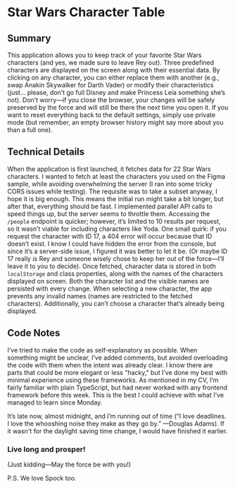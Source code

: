 # Star Wars Character Table

## Summary

This application allows you to keep track of your favorite Star Wars characters (and yes, we made sure to leave Rey
out). Three predefined characters are displayed on the screen along with their essential data. By clicking on any
character, you can either replace them with another (e.g., swap Anakin Skywalker for Darth Vader) or modify their
characteristics (just... please, don’t go full Disney and make Princess Leia something she’s not).
Don’t worry—if you close the browser, your changes will be safely preserved by the force and will still be there the
next time you open it. If you want to reset everything back to the default settings, simply use private mode (but
remember, an empty browser history might say more about you than a full one).

## Technical Details

When the application is first launched, it fetches data for 22 Star Wars characters. I wanted to fetch at least the
characters you used on the Figma sample, while avoiding overwhelming the server (I ran into some tricky CORS issues
while testing). The requisite was to take a subset anyway, I hope it is big enough. This means the initial run might
take a bit longer, but after that, everything should be fast. I implemented parallel API calls to speed things up, but
the server seems to throttle them. Accessing the `/people` endpoint is quicker; however, it’s limited to 10 results per
request, so it wasn’t viable for including characters like Yoda.
One small quirk: if you request the character with ID 17, a 404 error will occur because that ID doesn’t exist. I know I
could have hidden the error from the console, but since it’s a server-side issue, I figured it was better to let it
be. (Or maybe ID 17 really _is_ Rey and someone wisely chose to keep her out of the force—I’ll leave it to you to
decide).
Once fetched, character data is stored in both `localStorage` and class properties, along with the names of the
characters displayed on screen. Both the character list and the visible names are persisted with every change.
When selecting a new character, the app prevents any invalid names (names are restricted to the fetched characters).
Additionally, you can’t choose a character that’s already being displayed.

## Code Notes

I’ve tried to make the code as self-explanatory as possible. When something might be unclear, I’ve added comments, but
avoided overloading the code with them when the intent was already clear. I know there are parts that could be more
elegant or less "hacky," but I’ve done my best with minimal experience using these frameworks. As mentioned in my CV,
I’m fairly familiar with plain TypeScript, but had never worked with any frontend framework before this week. This is
the best I could achieve with what I’ve managed to learn since Monday.

It’s late now, almost midnight, and I’m running out of time (“I love deadlines. I love the whooshing noise they make as
they go by.” —Douglas Adams). If it wasn't for the daylight saving time change, I would have finished it earlier.

### Live long and prosper!

(Just kidding—May the force be with you!)

P.S. We love Spock too.

